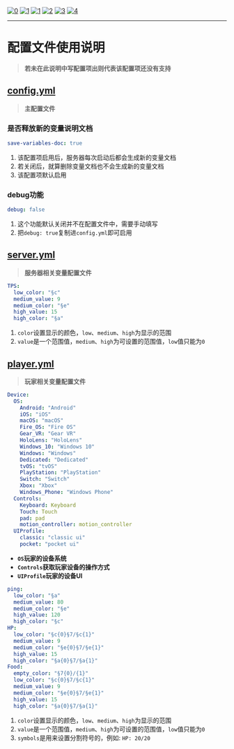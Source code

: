 [![0](https://img.shields.io/badge/%3C%3D-%E8%BF%94%E5%9B%9E-a?style=plastic&color=yellow)](.././README.md) [![1](https://img.shields.io/badge/doc-%E9%85%8D%E7%BD%AE%E6%96%87%E4%BB%B6%E8%AF%B4%E6%98%8E-a?style=plastic)](./config-info.md) [![1](https://img.shields.io/badge/%E5%8F%98%E9%87%8F-%E6%96%87%E5%AD%97%E7%9B%B8%E5%85%B3-a?style=plastic&color=blue)](./text-variables.md)
[![2](https://img.shields.io/badge/%E5%8F%98%E9%87%8F-%E7%8E%A9%E5%AE%B6%E7%9B%B8%E5%85%B3-a?style=plastic&color=blue)](./player-variables.md)
[![3](https://img.shields.io/badge/%E5%8F%98%E9%87%8F-%E6%9C%8D%E5%8A%A1%E5%99%A8%E7%9B%B8%E5%85%B3-a?style=plastic&color=blue)](./server-variables.md)
[![4](https://img.shields.io/badge/%E5%8F%98%E9%87%8F-%E6%94%AF%E6%8C%81%E7%9A%84%E6%8F%92%E4%BB%B6-a?style=plastic&color=blue)](./SupportPluginsVariables.md)

---
# **配置文件使用说明**
> **若未在此说明中写配置项出则代表该配置项还没有支持**
## **[config.yml](../src/main/resources/config.yml)**
> **主配置文件**
### **是否释放新的变量说明文档**
```yml
save-variables-doc: true
```
1. 该配置项启用后，服务器每次启动后都会生成新的变量文档  
2. 若关闭后，就算删除变量文档也不会生成新的变量文档
3. 该配置项默认启用
### **debug功能**
```yml
debug: false
```
1. 这个功能默认关闭并不在配置文件中，需要手动填写  
2. 把`debug: true`复制进`config.yml`即可启用
## **[server.yml](../src/main/resources/server.yml)**
> **服务器相关变量配置文件**
```yml
TPS:
  low_color: "§c"
  medium_value: 9
  medium_color: "§e"
  high_value: 15
  high_color: "§a"
```
1. ```color```设置显示的颜色，```low```、```medium```、```high```为显示的范围 
2. ```value```是一个范围值，```medium```、```high```为可设置的范围值，```low```值只能为```0```
## **[player.yml](../src/main/resources/player.yml)**
> **玩家相关变量配置文件**
```yml
Device:
  OS:
    Android: "Android"
    iOS: "iOS"
    macOS: "macOS"
    Fire_OS: "Fire OS"
    Gear_VR: "Gear VR"
    HoloLens: "HoloLens"
    Windows_10: "Windows 10"
    Windows: "Windows"
    Dedicated: "Dedicated"
    tvOS: "tvOS"
    PlayStation: "PlayStation"
    Switch: "Switch"
    Xbox: "Xbox"
    Windows_Phone: "Windows Phone"
  Controls:
    Keyboard: Keyboard
    Touch: Touch
    pad: pad
    motion_controller: motion_controller
  UIProfile:
    classic: "classic ui"
    pocket: "pocket ui"
```
- **```OS```玩家的设备系统**  
- **```Controls```获取玩家设备的操作方式**
- **```UIProfile```玩家的设备UI**
```yml
ping:
  low_color: "§a"
  medium_value: 80
  medium_color: "§e"
  high_value: 120
  high_color: "§c"
HP:
  low_color: "§c{0}§7/§c{1}"
  medium_value: 9
  medium_color: "§e{0}§7/§e{1}"
  high_value: 15
  high_color: "§a{0}§7/§a{1}"
Food:
  empty_color: "§7{0}/{1}"
  low_color: "§c{0}§7/§c{1}"
  medium_value: 9 
  medium_color: "§e{0}§7/§e{1}"
  high_value: 15
  high_color: "§a{0}§7/§a{1}"
```
1. ```color```设置显示的颜色，```low```、```medium```、```high```为显示的范围  
1. ```value```是一个范围值，```medium```、```high```为可设置的范围值，```low```值只能为```0```
1. ```symbols```是用来设置分割符号的，例如: ```HP: 20/20```
